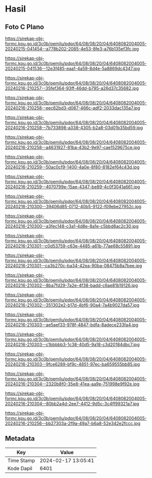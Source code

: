 # Hasil

## Foto C Plano

https://sirekap-obj-formc.kpu.go.id/3c0b/pemilu/pdpr/64/08/08/20/04/6408082004005-20240215-041454--a778b202-2085-4e53-8fe3-a76b135ef3fc.jpg

https://sirekap-obj-formc.kpu.go.id/3c0b/pemilu/pdpr/64/08/08/20/04/6408082004005-20240215-041536--12e3f485-eaa1-4a59-8d4e-5a8869dc4347.jpg

https://sirekap-obj-formc.kpu.go.id/3c0b/pemilu/pdpr/64/08/08/20/04/6408082004005-20240216-210257--35fef364-93ff-46dd-b795-a26d37c35682.jpg

https://sirekap-obj-formc.kpu.go.id/3c0b/pemilu/pdpr/64/08/08/20/04/6408082004005-20240216-210258--eec62bd3-d087-466c-adf2-2033dac135a7.jpg

https://sirekap-obj-formc.kpu.go.id/3c0b/pemilu/pdpr/64/08/08/20/04/6408082004005-20240216-210258--7b733898-a338-4305-b2a8-03d01b35bd59.jpg

https://sirekap-obj-formc.kpu.go.id/3c0b/pemilu/pdpr/64/08/08/20/04/6408082004005-20240216-210258--a4631927-81ba-43b2-9e97-cae1529675ce.jpg

https://sirekap-obj-formc.kpu.go.id/3c0b/pemilu/pdpr/64/08/08/20/04/6408082004005-20240216-210259--50ac0cf9-1400-4a0e-8f80-8182ef64c43d.jpg

https://sirekap-obj-formc.kpu.go.id/3c0b/pemilu/pdpr/64/08/08/20/04/6408082004005-20240216-210259--4070799e-15ae-4347-be89-4c0f3041a661.jpg

https://sirekap-obj-formc.kpu.go.id/3c0b/pemilu/pdpr/64/08/08/20/04/6408082004005-20240216-210300--39406d85-0712-40b5-9122-f09ebe27952c.jpg

https://sirekap-obj-formc.kpu.go.id/3c0b/pemilu/pdpr/64/08/08/20/04/6408082004005-20240216-210300--a3fec148-c3a1-4d8e-8a1e-c5bbd8ac2c30.jpg

https://sirekap-obj-formc.kpu.go.id/3c0b/pemilu/pdpr/64/08/08/20/04/6408082004005-20240216-210301--c0d53759-c63e-4485-a61b-77ae68c55891.jpg

https://sirekap-obj-formc.kpu.go.id/3c0b/pemilu/pdpr/64/08/08/20/04/6408082004005-20240216-210301--ca3b270c-ba34-42ea-90ba-08475b8a7bee.jpg

https://sirekap-obj-formc.kpu.go.id/3c0b/pemilu/pdpr/64/08/08/20/04/6408082004005-20240216-210302--8ba7fd29-7a2e-4f38-badd-c6ae81b19126.jpg

https://sirekap-obj-formc.kpu.go.id/3c0b/pemilu/pdpr/64/08/08/20/04/6408082004005-20240216-210302--351302e2-b17d-4bf6-90a4-7a4b9027da57.jpg

https://sirekap-obj-formc.kpu.go.id/3c0b/pemilu/pdpr/64/08/08/20/04/6408082004005-20240216-210303--ae5aef33-978f-4847-bdfa-8adece233fa4.jpg

https://sirekap-obj-formc.kpu.go.id/3c0b/pemilu/pdpr/64/08/08/20/04/6408082004005-20240216-210303--c1bbbbb3-1c38-40d5-9a18-c3d20184dbc7.jpg

https://sirekap-obj-formc.kpu.go.id/3c0b/pemilu/pdpr/64/08/08/20/04/6408082004005-20240216-210303--9fce6289-bf9c-4851-97ec-ba659555bb85.jpg

https://sirekap-obj-formc.kpu.go.id/3c0b/pemilu/pdpr/64/08/08/20/04/6408082004005-20240216-210304--2320b8f0-35e8-41ea-aa9e-751998e9f92e.jpg

https://sirekap-obj-formc.kpu.go.id/3c0b/pemilu/pdpr/64/08/08/20/04/6408082004005-20240216-210304--80bb2a4d-2ee7-4412-9d5c-3c4ff99321a7.jpg

https://sirekap-obj-formc.kpu.go.id/3c0b/pemilu/pdpr/64/08/08/20/04/6408082004005-20240216-210256--bb27303a-2f9a-49a7-b6a8-52e342e2fccc.jpg


## Metadata

| Key        | Value               |
| ---------- | ------------------- |
| Time Stamp | 2024-02-17 13:05:41 |
| Kode Dapil | 6401                |



